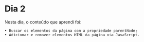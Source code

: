 # Dia 2


Nesta dia, o conteúdo que aprendi foi:


    • Buscar os elementos da página com a propriedade parentNode; 
    • Adicionar e remover elementos HTML da página via JavaScript. 
